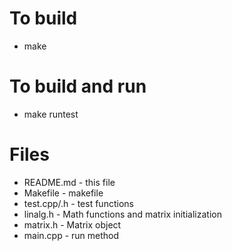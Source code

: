 

# To build
* make
# To build and run
* make runtest


# Files
* README.md - this file
* Makefile - makefile
* test.cpp/.h - test functions
* linalg.h - Math functions and matrix initialization 
* matrix.h - Matrix object
* main.cpp - run method